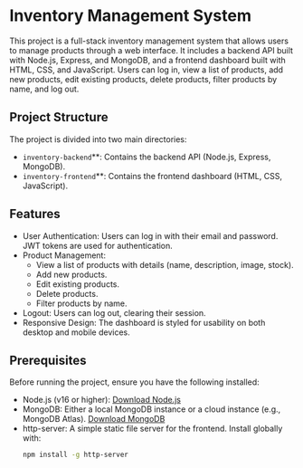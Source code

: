 # Inventory Management System

This project is a full-stack inventory management system that allows users to manage products through a web interface. It includes a backend API built with Node.js, Express, and MongoDB, and a frontend dashboard built with HTML, CSS, and JavaScript. Users can log in, view a list of products, add new products, edit existing products, delete products, filter products by name, and log out.

## Project Structure

The project is divided into two main directories:

- `inventory-backend`**: Contains the backend API (Node.js, Express, MongoDB).
- `inventory-frontend`**: Contains the frontend dashboard (HTML, CSS, JavaScript).

## Features

- User Authentication: Users can log in with their email and password. JWT tokens are used for authentication.
- Product Management:
  - View a list of products with details (name, description, image, stock).
  - Add new products.
  - Edit existing products.
  - Delete products.
  - Filter products by name.
- Logout: Users can log out, clearing their session.
- Responsive Design: The dashboard is styled for usability on both desktop and mobile devices.

## Prerequisites

Before running the project, ensure you have the following installed:

- Node.js (v16 or higher): [Download Node.js](https://nodejs.org/)
- MongoDB: Either a local MongoDB instance or a cloud instance (e.g., MongoDB Atlas). [Download MongoDB](https://www.mongodb.com/try/download/community)
- http-server: A simple static file server for the frontend. Install globally with:
  ```bash
  npm install -g http-server

